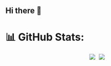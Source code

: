 ## Hi there 👋

# 📊 GitHub Stats:
<div align="center" style="display: flex; justify-content: center; gap: 10px;">
  <img src="https://github-readme-stats.vercel.app/api?username=patleishant&theme=dark&hide_border=false&include_all_commits=true&count_private=true">
  <img src="https://github-readme-stats.vercel.app/api/top-langs/?username=patleishant&theme=dark&hide_border=false&include_all_commits=true&count_private=true&layout=compact">
</div>
<!--
**patleishant/patleishant** is a ✨ _special_ ✨ repository because its `README.md` (this file) appears on your GitHub profile.

Here are some ideas to get you started:

- 🔭 I’m currently working on ...
- 🌱 I’m currently learning ...
- 👯 I’m looking to collaborate on ...
- 🤔 I’m looking for help with ...
- 💬 Ask me about ...
- 📫 How to reach me: ...
- 😄 Pronouns: ...
- ⚡ Fun fact: ...
-->
